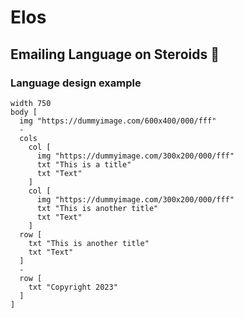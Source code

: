 # Elos
## Emailing Language on Steroids 💪

### Language design example
```
width 750
body [
  img "https://dummyimage.com/600x400/000/fff"
  -
  cols
    col [
      img "https://dummyimage.com/300x200/000/fff"
      txt "This is a title"
      txt "Text"
    ]
    col [
      img "https://dummyimage.com/300x200/000/fff"
      txt "This is another title"
      txt "Text"
    ]
  row [
    txt "This is another title"
    txt "Text"
  ]
  -
  row [
    txt "Copyright 2023"
  ]
]
```
